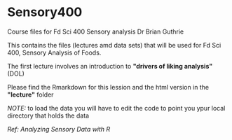 # Sensory400
Course files for Fd Sci 400 Sensory analysis
Dr Brian Guthrie

This contains the files (lectures amd data sets) that will be used for Fd Sci 400, Sensory Analysis of Foods.

The first lecture involves an introduction to **"drivers of liking analysis"** (DOL)

Please find the Rmarkdown for this lession and the html version in the **"lecture"** folder

*NOTE:* to load the data you will have to edit the code to point you ypur local directory that holds the data

*Ref: Analyzing Sensory Data with R*

